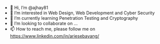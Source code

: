 - 👋 Hi, I’m @ajhay81
- 👀 I’m interested in Web Design, Web Development and Cyber Security
- 🌱 I’m currently learning Penetration Testing and Cryptography
- 💞️ I’m looking to collaborate on ...
- 📫 How to reach me, please follow me on https://www.linkedin.com/in/ariesebayang/

<!---
ajhay81/ajhay81 is a ✨ special ✨ repository because its `README.md` (this file) appears on your GitHub profile.
You can click the Preview link to take a look at your changes.
--->
